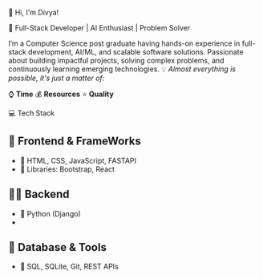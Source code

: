 👋 Hi, I'm Divya!

🚀 Full-Stack Developer | AI Enthusiast | Problem Solver

I’m a Computer Science post graduate having hands-on experience in full-stack development, AI/ML, and scalable software solutions. Passionate about building impactful projects, solving complex problems, and continuously learning emerging technologies.
💡 *Almost everything is possible, it's just a matter of:*  

⌚ **Time** 💰 **Resources** ⭐ **Quality**

💻 Tech Stack

## 🎪 Frontend & FrameWorks
- 🌱 HTML, CSS, JavaScript, FASTAPI
- 🌱 Libraries: Bootstrap, React  

## 👨‍💻 Backend  
- 🌱 Python (Django)
- 
## 💬 Database & Tools  
- 🌱 SQL, SQLite, Git, REST APIs

